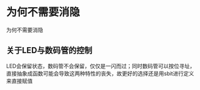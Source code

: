# 为何不需要消隐

为何不需要消隐

## 关于LED与数码管的控制

LED会保留状态，数码管不会保留，仅仅是一闪而过；同时数码管可以按位寻址，直接抽象成函数可能会导致这两种特性的丧失，故更好的选择还是用sbit进行定义来直接赋值
